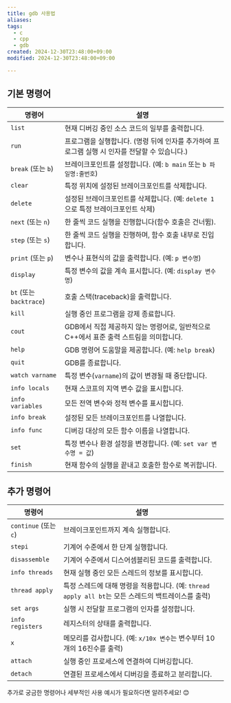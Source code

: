 ```yaml
---
title: gdb 사용법
aliases: 
tags:
  - c
  - cpp
  - gdb
created: 2024-12-30T23:48:00+09:00
modified: 2024-12-30T23:48:00+09:00

---
```



## 기본 명령어

| **명령어**               | **설명**                                                  |
| --------------------- | ------------------------------------------------------- |
| `list`                | 현재 디버깅 중인 소스 코드의 일부를 출력합니다.                             |
| `run`                 | 프로그램을 실행합니다. (명령 뒤에 인자를 추가하여 프로그램 실행 시 인자를 전달할 수 있습니다.) |
| `break` (또는 `b`)      | 브레이크포인트를 설정합니다. (예: `b main` 또는 `b 파일명:줄번호`)            |
| `clear`               | 특정 위치에 설정된 브레이크포인트를 삭제합니다.                              |
| `delete`              | 설정된 브레이크포인트를 삭제합니다. (예: `delete 1`으로 특정 브레이크포인트 삭제)     |
| `next` (또는 `n`)       | 한 줄씩 코드 실행을 진행합니다(함수 호출은 건너뜀).                          |
| `step` (또는 `s`)       | 한 줄씩 코드 실행을 진행하며, 함수 호출 내부로 진입합니다.                      |
| `print` (또는 `p`)      | 변수나 표현식의 값을 출력합니다. (예: `p 변수명`)                         |
| `display`             | 특정 변수의 값을 계속 표시합니다. (예: `display 변수명`)                  |
| `bt` (또는 `backtrace`) | 호출 스택(traceback)을 출력합니다.                                |
| `kill`                | 실행 중인 프로그램을 강제 종료합니다.                                   |
| `cout`                | GDB에서 직접 제공하지 않는 명령어로, 일반적으로 C++에서 표준 출력 스트림을 의미합니다.    |
| `help`                | GDB 명령어 도움말을 제공합니다. (예: `help break`)                   |
| `quit`                | GDB를 종료합니다.                                             |
| `watch varname`       | 특정 변수(`varname`)의 값이 변경될 때 중단합니다.                       |
| `info locals`         | 현재 스코프의 지역 변수 값을 표시합니다.                                 |
| `info variables`      | 모든 전역 변수와 정적 변수를 표시합니다.                                 |
| `info break`          | 설정된 모든 브레이크포인트를 나열합니다.                                  |
| `info func`           | 디버깅 대상의 모든 함수 이름을 나열합니다.                                |
| `set`                 | 특정 변수나 환경 설정을 변경합니다. (예: `set var 변수명 = 값`)             |
| `finish`              | 현재 함수의 실행을 끝내고 호출한 함수로 복귀합니다.                           |

## 추가 명령어

| **명령어**             | **설명**                                                              |
| ------------------- | ------------------------------------------------------------------- |
| `continue` (또는 `c`) | 브레이크포인트까지 계속 실행합니다.                                                 |
| `stepi`             | 기계어 수준에서 한 단계 실행합니다.                                                |
| `disassemble`       | 기계어 수준에서 디스어셈블리된 코드를 출력합니다.                                         |
| `info threads`      | 현재 실행 중인 모든 스레드의 정보를 표시합니다.                                         |
| `thread apply`      | 특정 스레드에 대해 명령을 적용합니다. (예: `thread apply all bt`는 모든 스레드의 백트레이스를 출력) |
| `set args`          | 실행 시 전달할 프로그램의 인자를 설정합니다.                                           |
| `info registers`    | 레지스터의 상태를 출력합니다.                                                    |
| `x`                 | 메모리를 검사합니다. (예: `x/10x 변수`는 변수부터 10개의 16진수를 출력)                     |
| `attach`            | 실행 중인 프로세스에 연결하여 디버깅합니다.                                            |
| `detach`            | 연결된 프로세스에서 디버깅을 종료하고 분리합니다.                                         |

추가로 궁금한 명령어나 세부적인 사용 예시가 필요하다면 알려주세요! 😊